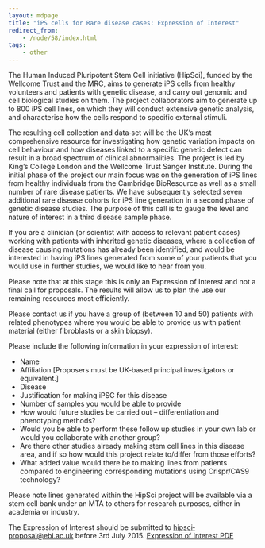 ```yaml
---
layout: mdpage
title: "iPS cells for Rare disease cases: Expression of Interest"
redirect_from:
    - /node/58/index.html
tags:
    - other
---
```


The Human Induced Pluripotent Stem Cell initiative (HipSci), funded by the
Wellcome Trust and the MRC, aims to generate iPS cells from healthy volunteers
and patients with genetic disease, and carry out genomic and cell biological
studies on them. The project collaborators aim to generate up to 800 iPS cell
lines, on which they will conduct extensive genetic analysis, and characterise
how the cells respond to specific external stimuli.

The resulting cell collection and data‐set will be the UK’s most
comprehensive resource for investigating how genetic variation impacts on cell
behaviour and how diseases linked to a specific genetic defect can result in a
broad spectrum of clinical abnormalities. The project is led by King’s College
London and the Wellcome Trust Sanger Institute. During the initial phase of the
project our main focus was on the generation of iPS lines from healthy
individuals from the Cambridge BioResource as well as a small number of rare
disease patients. We have subsequently selected seven additional rare disease
cohorts for iPS line generation in a second phase of genetic disease studies.
The purpose of this call is to gauge the level and nature of interest in a
third disease sample phase.

If you are a clinician (or scientist with access to relevant patient cases)
working with patients with inherited genetic diseases, where a collection of
disease causing mutations has already been identified, and would be interested
in having iPS lines generated from some of your patients that you would use in
further studies, we would like to hear from you.

Please note that at this stage this is only an Expression of Interest and not a
final call for proposals. The results will allow us to plan the use our
remaining resources most efficiently.

Please contact us if you have a group of (between 10 and 50) patients with
related phenotypes where you would be able to provide us with patient material
(either fibroblasts or a skin biopsy).

Please include the following information in your expression of interest:

* Name
* Affiliation [Proposers must be UK­‐based principal investigators or equivalent.]
* Disease
* Justification for making iPSC for this disease
* Number of samples you would be able to provide
* How would future studies be carried out – differentiation and phenotyping methods?
* Would you be able to perform these follow up studies in your own lab or would you collaborate with another group?
* Are there other studies already making stem cell lines in this disease area, and if so how would this project relate to/differ from those efforts?
* What added value would there be to making lines from patients compared to engineering corresponding mutations using Crispr/CAS9 technology?

Please note lines generated within the HipSci project will be available via a
stem cell bank under an MTA to others for research purposes, either in academia
or industry.

The Expression of Interest should be submitted to [hipsci‐proposal@ebi.ac.uk](mailto:hipsci-proposal@ebi.ac.uk)
before 3rd July 2015.
[Expression of Interest PDF]({{site.baseurl}}/documents/hipsci_rare_disease_expression_20150428.pdf)

